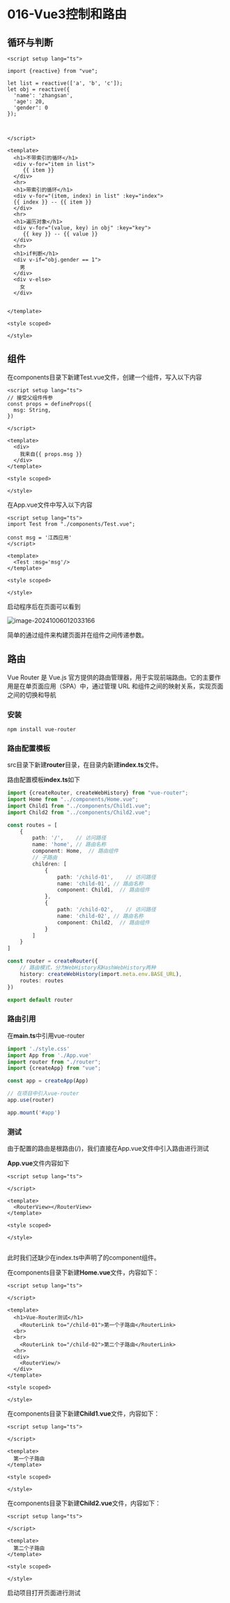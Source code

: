 # 016-Vue3控制和路由

## 循环与判断

```
<script setup lang="ts">

import {reactive} from "vue";

let list = reactive(['a', 'b', 'c']);
let obj = reactive({
  'name': 'zhangsan',
  'age': 20,
  'gender': 0
});



</script>

<template>
  <h1>不带索引的循环</h1>
  <div v-for="item in list">
     {{ item }}
  </div>
  <hr>
  <h1>带索引的循环</h1>
  <div v-for="(item, index) in list" :key="index">
  {{ index }} -- {{ item }}
  </div>
  <hr>
  <h1>遍历对象</h1>
  <div v-for="(value, key) in obj" :key="key">
     {{ key }} -- {{ value }}
  </div>
  <hr>
  <h1>if判断</h1>
  <div v-if="obj.gender == 1">
    男
  </div>
  <div v-else>
    女
  </div>


</template>

<style scoped>

</style>

```

## 组件

在components目录下新建Test.vue文件，创建一个组件，写入以下内容

```
<script setup lang="ts">
// 接受父组件传参
const props = defineProps({
  msg: String,
})

</script>

<template>
  <div>
    我来自{{ props.msg }}
  </div>
</template>

<style scoped>

</style>
```

在App.vue文件中写入以下内容

```
<script setup lang="ts">
import Test from "./components/Test.vue";

const msg = '江西应用'
</script>

<template>
  <Test :msg='msg'/>
</template>

<style scoped>

</style>

```

启动程序后在页面可以看到

![image-20241006012033166](./assets/image-20241006012033166.png)

简单的通过组件来构建页面并在组件之间传递参数。

## 路由

Vue Router 是 Vue.js 官方提供的路由管理器，用于实现前端路由。它的主要作用是在单页面应用（SPA）中，通过管理 URL 和组件之间的映射关系，实现页面之间的切换和导航

### 安装

```shell
npm install vue-router
```

### 路由配置模板

src目录下新建**router**目录，在目录内新建**index.ts**文件。

路由配置模板**index.ts**如下

```typescript
import {createRouter, createWebHistory} from "vue-router";
import Home from "../components/Home.vue";
import Child1 from "../components/Child1.vue";
import Child2 from "../components/Child2.vue";

const routes = [
    {
        path: '/',    // 访问路径
        name: 'home', // 路由名称
        component: Home,  // 路由组件
        // 子路由
        children: [
            {
                path: '/child-01',    // 访问路径
                name: 'child-01', // 路由名称
                component: Child1,  // 路由组件
            },
            {
                path: '/child-02',    // 访问路径
                name: 'child-02', // 路由名称
                component: Child2,  // 路由组件
            }
        ]
    }
]

const router = createRouter({
    // 路由模式，分为WebHistory和HashWebHistory两种
    history: createWebHistory(import.meta.env.BASE_URL),
    routes: routes
})

export default router
```

### 路由引用

在**main.ts**中引用vue-router

```typescript
import './style.css'
import App from './App.vue'
import router from "./router";
import {createApp} from "vue";

const app = createApp(App)

// 在项目中引入vue-router
app.use(router)  

app.mount('#app')
```

### 测试

由于配置的路由是根路由(/)，我们直接在App.vue文件中引入路由进行测试

**App.vue**文件内容如下

```
<script setup lang="ts">

</script>

<template>
  <RouterView></RouterView>
</template>

<style scoped>

</style>


```

此时我们还缺少在index.ts中声明了的component组件。

在components目录下新建**Home.vue**文件，内容如下：

```
<script setup lang="ts">

</script>

<template>
  <h1>Vue-Router测试</h1>
    <RouterLink to="/child-01">第一个子路由</RouterLink>
  <br>
  <br>
    <RouterLink to="/child-02">第二个子路由</RouterLink>
  <hr>
  <div>
    <RouterView/>
  </div>
</template>

<style scoped>

</style>
```

在components目录下新建**Child1.vue**文件，内容如下：

```
<script setup lang="ts">

</script>

<template>
  第一个子路由
</template>

<style scoped>

</style>
```

在components目录下新建**Child2.vue**文件，内容如下：

```
<script setup lang="ts">

</script>

<template>
  第二个子路由
</template>

<style scoped>

</style>
```

启动项目打开页面进行测试
